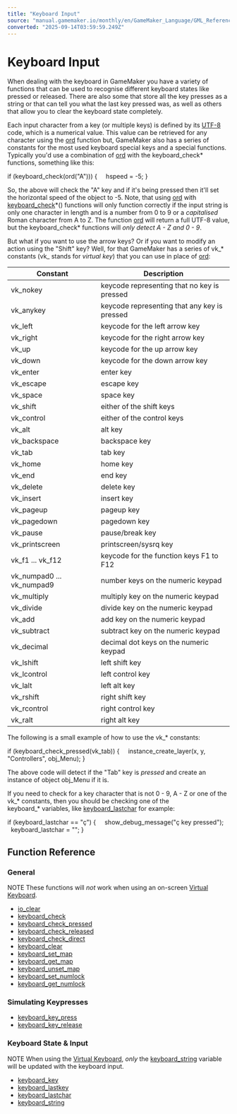 ```yaml
---
title: "Keyboard Input"
source: "manual.gamemaker.io/monthly/en/GameMaker_Language/GML_Reference/Game_Input/Keyboard_Input/Keyboard_Input.htm"
converted: "2025-09-14T03:59:59.249Z"
---
```


# Keyboard Input

When dealing with the keyboard in GameMaker you have a variety of functions that can be used to recognise different keyboard states like pressed or released. There are also some that store all the key presses as a string or that can tell you what the last key pressed was, as well as others that allow you to clear the keyboard state completely.

Each input character from a key (or multiple keys) is defined by its [UTF-8](https://en.wikipedia.org/wiki/UTF-8) code, which is a numerical value. This value can be retrieved for any character using the [ord](../../Strings/ord.md) function but, GameMaker also has a series of constants for the most used keyboard special keys and a special functions. Typically you'd use a combination of [ord](../../Strings/ord.md) with the keyboard\_check\* functions, something like this:

if (keyboard\_check(ord("A")))
{
    hspeed = -5;
}

So, the above will check the "A" key and if it's being pressed then it'll set the horizontal speed of the object to -5. Note, that using [ord](../../Strings/ord.md) with [keyboard\_check](keyboard_check.md)\*() functions will only function correctly if the input string is only one character in length and is a number from 0 to 9 or a _capitalised_ Roman character from A to Z. The function [ord](../../Strings/ord.md) will return a full UTF-8 value, but the keyboard\_check\* functions will _only detect A - Z and 0 - 9_.

But what if you want to use the arrow keys? Or if you want to modify an action using the "Shift" key? Well, for that GameMaker has a series of vk\_\* constants (vk\_ stands for _virtual key_) that you can use in place of [ord](../../Strings/ord.md):

| Constant | Description |
| --- | --- |
| vk_nokey | keycode representing that no key is pressed |
| vk_anykey | keycode representing that any key is pressed |
| vk_left | keycode for the left arrow key |
| vk_right | keycode for the right arrow key |
| vk_up | keycode for the up arrow key |
| vk_down | keycode for the down arrow key |
| vk_enter | enter key |
| vk_escape | escape key |
| vk_space | space key |
| vk_shift | either of the shift keys |
| vk_control | either of the control keys |
| vk_alt | alt key |
| vk_backspace | backspace key |
| vk_tab | tab key |
| vk_home | home key |
| vk_end | end key |
| vk_delete | delete key |
| vk_insert | insert key |
| vk_pageup | pageup key |
| vk_pagedown | pagedown key |
| vk_pause | pause/break key |
| vk_printscreen | printscreen/sysrq key |
| vk_f1 ... vk_f12 | keycode for the function keys F1 to F12 |
| vk_numpad0 ... vk_numpad9 | number keys on the numeric keypad |
| vk_multiply | multiply key on the numeric keypad |
| vk_divide | divide key on the numeric keypad |
| vk_add | add key on the numeric keypad |
| vk_subtract | subtract key on the numeric keypad |
| vk_decimal | decimal dot keys on the numeric keypad |
| vk_lshift | left shift key |
| vk_lcontrol | left control key |
| vk_lalt | left alt key |
| vk_rshift | right shift key |
| vk_rcontrol | right control key |
| vk_ralt | right alt key |

The following is a small example of how to use the vk\_\* constants:

if (keyboard\_check\_pressed(vk\_tab))
{
    instance\_create\_layer(x, y, "Controllers", obj\_Menu);
}

The above code will detect if the "Tab" key is _pressed_ and create an instance of object obj\_Menu if it is.

If you need to check for a key character that is not 0 - 9, A - Z or one of the vk\_\* constants, then you should be checking one of the keyboard\_\* variables, like [keyboard\_lastchar](keyboard_lastchar.md) for example:

if (keyboard\_lastchar == "ç")
{
    show\_debug\_message("ç key pressed");
    keyboard\_lastchar = "";
}

## Function Reference

### General

NOTE These functions will _not_ work when using an on-screen [Virtual Keyboard](../Virtual_Keys_And_Keyboards/Virtual_Keys_And_Keyboards.md).

-   [io\_clear](../../../../../../../GameMaker_Language/GML_Reference/Game_Input/Keyboard_Input/io_clear.md)
-   [keyboard\_check](keyboard_check.md)
-   [keyboard\_check\_pressed](keyboard_check_pressed.md)
-   [keyboard\_check\_released](keyboard_check_released.md)
-   [keyboard\_check\_direct](keyboard_check_direct.md)
-   [keyboard\_clear](../../../../../../../GameMaker_Language/GML_Reference/Game_Input/Keyboard_Input/keyboard_clear.md)
-   [keyboard\_set\_map](keyboard_set_map.md)
-   [keyboard\_get\_map](keyboard_get_map.md)
-   [keyboard\_unset\_map](../../../../../../../GameMaker_Language/GML_Reference/Game_Input/Keyboard_Input/keyboard_unset_map.md)
-   [keyboard\_set\_numlock](keyboard_set_numlock.md)
-   [keyboard\_get\_numlock](keyboard_get_numlock.md)

### Simulating Keypresses

-   [keyboard\_key\_press](keyboard_key_press.md)
-   [keyboard\_key\_release](keyboard_key_release.md)

### Keyboard State & Input

NOTE When using the [Virtual Keyboard](../Virtual_Keys_And_Keyboards/Virtual_Keys_And_Keyboards.md), _only_ the [keyboard\_string](keyboard_string.md) variable will be updated with the keyboard input.

-   [keyboard\_key](../../../../../../../GameMaker_Language/GML_Reference/Game_Input/Keyboard_Input/keyboard_key.md)
-   [keyboard\_lastkey](keyboard_lastkey.md)
-   [keyboard\_lastchar](keyboard_lastchar.md)
-   [keyboard\_string](keyboard_string.md)